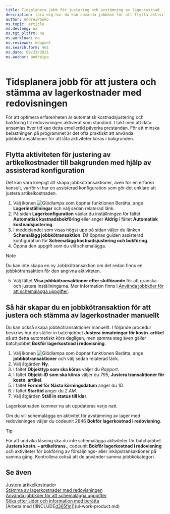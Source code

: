 ```yaml
---
title: Tidsplanera jobb för justering och avstämning av lagerkostnad
description: lära dig hur du kan använda jobbkön för att flytta aktiviteterna för att justera lagerkostnaden eller stämma av den med redovisningen till bakgrunden. Om ditt företag till exempel kör många aktiviteter eller behandlar många transaktioner.
author: AndreiPanko
ms.topic: article
ms.devlang: na
ms.tgt_pltfrm: na
ms.workload: na
ms.reviewer: edupont
ms.search.form: 461
ms.date: 09/23/2021
ms.author: andreipa
---
```

# <a name="schedule-jobs-for-adjusting-and-reconciling-inventory-cost-with-the-general-ledger"></a><a name="schedule-jobs-for-adjusting-and-reconciling-inventory-cost-with-the-general-ledger"></a>Tidsplanera jobb för att justera och stämma av lagerkostnader med redovisningen

För att optimera erfarenheten är automatisk kostnadsjustering och bokföring till redovisningen aktiverat som standard. I takt med att data ansamlas över tid kan detta emellertid påverka prestandan. För att minska belastningen på programmet är det ofta praktiskt att använda jobbkötransaktioner för att låta aktiviteter köras i bakgrunden.

## <a name="move-the-task-of-adjusting-item-costs-to-the-background-with-the-help-of-assisted-setup"></a><a name="move-the-task-of-adjusting-item-costs-to-the-background-with-the-help-of-assisted-setup"></a>Flytta aktiviteten för justering av artikelkostnader till bakgrunden med hjälp av assisterad konfiguration

Det kan vara knepigt att skapa jobbkötransaktioner, även för en erfaren konsult, varför vi har en assisterad konfiguration som gör det enklare att justera artikelkostnaden.  

1. Välj ikonen ![Glödlampa som öppnar funktionen Berätta](media/ui-search/search_small.png "Berätta för mig vad du vill göra"), ange **Lagerinställningar** och välj sedan relaterad länk.  
2. På sidan **Lagerkonfiguration** växlar du inställningen för fältet **Automatisk kostnadsbokföring** eller anger **Aldrig** i fältet **Automatisk kostnadsjustering**.  
3. I meddelandet som visas högst upp på sidan väljer du länken **Schemalägg jobbkötransaktion**. Då öppnas guiden assisterad konfiguration för **Schemalägg kostnadsjustering och bokföring**.  
4. Öppna den uppgift som du vill schemalägga.  

  > [!NOTE]
  > Du kan inte skapa en ny Jobbkötransaktion om det redan finns en jobbkötransaktion för den angivna aktiviteten.

5. Välj fältet **Visa jobbkötransaktioner efter slutförande** för att granska och justera inställningarna. Mer information finns i [Använda jobbköer för att schemalägga uppgifter](admin-job-queues-schedule-tasks.md).  

## <a name="to-create-a-job-queue-entry-for-adjusting-and-reconciling-inventory-cost-manually"></a><a name="to-create-a-job-queue-entry-for-adjusting-and-reconciling-inventory-cost-manually"></a>Så här skapar du en jobbkötransaktion för att justera och stämma av lagerkostnader manuellt

Du kan också skapa jobbkötransaktioner manuellt. I följande procedur beskrivs hur du ställer in batchjobbet **Justera inmatningar för kostn. artikel** så att detta automatiskt körs dagligen, men samma steg även gäller batchjobbet **Bokför lagerkostnad i redovisning**.  

1. Välj ikonen ![Glödlampa som öppnar funktionen Berätta](media/ui-search/search_small.png "Berätta för mig vad du vill göra"), ange **jobbkötransaktioner** och välj sedan relaterad länk.  
2. Välj åtgärden **Ny**.  
3. I fältet **Objekttyp som ska köras** väljer du *Rapport*.  
4. I fältet **Objekt-ID som ska köras** väljer du *795*, **Justera transaktioner för kostn. artikel**.  
5. I fältet **Formel för Nästa körningsdatum** anger du *1D*.
6. I fältet **Starttid** anger du *2 AM*.
7. Välj åtgärden **Ställ in status till klar**.

Lagerkostnaden kommer nu att uppdateras varje natt.  

Om du vill schemalägga en aktivitet för avstämning av lager med redovisningen väljer du codeunit 2846 **Bokför lagerkostnad i redovisning**.

> [!TIP]
> För att undvika låsning ska du inte schemalägga aktiviteter för batchjobbet **Justera kostn. – artikeltrans.**, codeunit **Bokför lagerkostnad i redovisning** och aktiviteter för bokföring av försäljnings- eller inköpstransaktioner på samma gång. Kontrollera också att de använder samma jobbkökategori.

## <a name="see-also"></a><a name="see-also"></a>Se även

[Justera artikelkostnader](inventory-how-adjust-item-costs.md)  
[Stämma av lagerkostnader med redovisningen](finance-how-to-post-inventory-costs-to-the-general-ledger.md)  
[Använda jobbköer för att schemalägga uppgifter](admin-job-queues-schedule-tasks.md)  
[Söka efter sidor och information med berätta](ui-search.md)  
[Arbeta med [!INCLUDE[d365fin](includes/d365fin_md.md)]](ui-work-product.md)  
